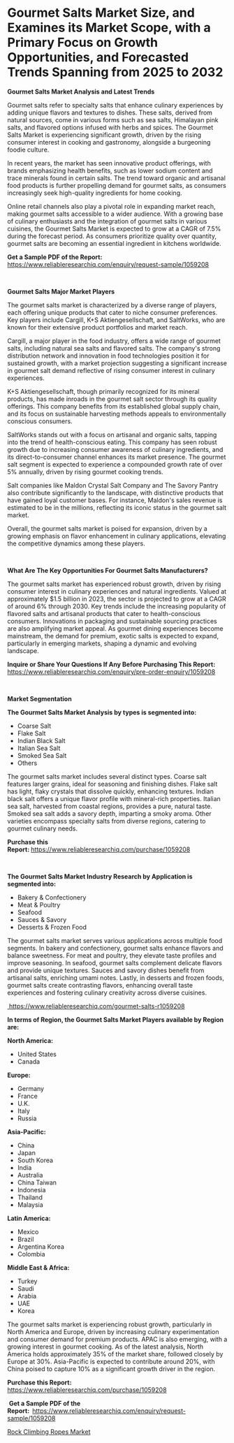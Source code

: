 <p><h1>Gourmet Salts Market Size, and Examines its Market Scope, with a Primary Focus on Growth Opportunities, and Forecasted Trends Spanning from 2025 to 2032</h1></p><p><strong>Gourmet Salts Market Analysis and Latest Trends</strong></p>
<p><p>Gourmet salts refer to specialty salts that enhance culinary experiences by adding unique flavors and textures to dishes. These salts, derived from natural sources, come in various forms such as sea salts, Himalayan pink salts, and flavored options infused with herbs and spices. The Gourmet Salts Market is experiencing significant growth, driven by the rising consumer interest in cooking and gastronomy, alongside a burgeoning foodie culture.</p><p>In recent years, the market has seen innovative product offerings, with brands emphasizing health benefits, such as lower sodium content and trace minerals found in certain salts. The trend toward organic and artisanal food products is further propelling demand for gourmet salts, as consumers increasingly seek high-quality ingredients for home cooking. </p><p>Online retail channels also play a pivotal role in expanding market reach, making gourmet salts accessible to a wider audience. With a growing base of culinary enthusiasts and the integration of gourmet salts in various cuisines, the Gourmet Salts Market is expected to grow at a CAGR of 7.5% during the forecast period. As consumers prioritize quality over quantity, gourmet salts are becoming an essential ingredient in kitchens worldwide.</p></p>
<p><strong>Get a Sample PDF of the Report:&nbsp;</strong> <a href="https://www.reliableresearchiq.com/enquiry/request-sample/1059208?utm_campaign=2325&utm_medium=2&utm_source=Github&utm_content=ia&utm_term=04042025&utm_id=gourmet-salts">https://www.reliableresearchiq.com/enquiry/request-sample/1059208</a></p>
<p>&nbsp;</p>
<p><strong>Gourmet Salts Major Market Players</strong></p>
<p><p>The gourmet salts market is characterized by a diverse range of players, each offering unique products that cater to niche consumer preferences. Key players include Cargill, K+S Aktiengesellschaft, and SaltWorks, who are known for their extensive product portfolios and market reach.</p><p>Cargill, a major player in the food industry, offers a wide range of gourmet salts, including natural sea salts and flavored salts. The company's strong distribution network and innovation in food technologies position it for sustained growth, with a market projection suggesting a significant increase in gourmet salt demand reflective of rising consumer interest in culinary experiences.</p><p>K+S Aktiengesellschaft, though primarily recognized for its mineral products, has made inroads in the gourmet salt sector through its quality offerings. This company benefits from its established global supply chain, and its focus on sustainable harvesting methods appeals to environmentally conscious consumers.</p><p>SaltWorks stands out with a focus on artisanal and organic salts, tapping into the trend of health-conscious eating. This company has seen robust growth due to increasing consumer awareness of culinary ingredients, and its direct-to-consumer channel enhances its market presence. The gourmet salt segment is expected to experience a compounded growth rate of over 5% annually, driven by rising gourmet cooking trends.</p><p>Salt companies like Maldon Crystal Salt Company and The Savory Pantry also contribute significantly to the landscape, with distinctive products that have gained loyal customer bases. For instance, Maldon's sales revenue is estimated to be in the millions, reflecting its iconic status in the gourmet salt market.</p><p>Overall, the gourmet salts market is poised for expansion, driven by a growing emphasis on flavor enhancement in culinary applications, elevating the competitive dynamics among these players.</p></p>
<p>&nbsp;</p>
<p><strong>What Are The Key Opportunities For Gourmet Salts Manufacturers?</strong></p>
<p><p>The gourmet salts market has experienced robust growth, driven by rising consumer interest in culinary experiences and natural ingredients. Valued at approximately $1.5 billion in 2023, the sector is projected to grow at a CAGR of around 6% through 2030. Key trends include the increasing popularity of flavored salts and artisanal products that cater to health-conscious consumers. Innovations in packaging and sustainable sourcing practices are also amplifying market appeal. As gourmet dining experiences become mainstream, the demand for premium, exotic salts is expected to expand, particularly in emerging markets, shaping a dynamic and evolving landscape.</p></p>
<p><strong>Inquire or Share Your Questions If Any Before Purchasing This Report:</strong> <a href="https://www.reliableresearchiq.com/enquiry/pre-order-enquiry/1059208?utm_campaign=2325&utm_medium=2&utm_source=Github&utm_content=ia&utm_term=04042025&utm_id=gourmet-salts">https://www.reliableresearchiq.com/enquiry/pre-order-enquiry/1059208</a></p>
<p>&nbsp;</p>
<p><strong>Market Segmentation</strong></p>
<p><strong>The Gourmet Salts Market Analysis by types is segmented into:</strong></p>
<p><ul><li>Coarse Salt</li><li>Flake Salt</li><li>Indian Black Salt</li><li>Italian Sea Salt</li><li>Smoked Sea Salt</li><li>Others</li></ul></p>
<p><p>The gourmet salts market includes several distinct types. Coarse salt features larger grains, ideal for seasoning and finishing dishes. Flake salt has light, flaky crystals that dissolve quickly, enhancing textures. Indian black salt offers a unique flavor profile with mineral-rich properties. Italian sea salt, harvested from coastal regions, provides a pure, natural taste. Smoked sea salt adds a savory depth, imparting a smoky aroma. Other varieties encompass specialty salts from diverse regions, catering to gourmet culinary needs.</p></p>
<p><strong>Purchase this Report:&nbsp;</strong><a href="https://www.reliableresearchiq.com/purchase/1059208?utm_campaign=2325&utm_medium=2&utm_source=Github&utm_content=ia&utm_term=04042025&utm_id=gourmet-salts">https://www.reliableresearchiq.com/purchase/1059208</a></p>
<p>&nbsp;</p>
<p><strong>The Gourmet Salts Market Industry Research by Application is segmented into:</strong></p>
<p><ul><li>Bakery & Confectionery</li><li>Meat & Poultry</li><li>Seafood</li><li>Sauces & Savory</li><li>Desserts & Frozen Food</li></ul></p>
<p><p>The gourmet salts market serves various applications across multiple food segments. In bakery and confectionery, gourmet salts enhance flavors and balance sweetness. For meat and poultry, they elevate taste profiles and improve seasoning. In seafood, gourmet salts complement delicate flavors and provide unique textures. Sauces and savory dishes benefit from artisanal salts, enriching umami notes. Lastly, in desserts and frozen foods, gourmet salts create contrasting flavors, enhancing overall taste experiences and fostering culinary creativity across diverse cuisines.</p></p>
<p><a href="https://www.reliableresearchiq.com/gourmet-salts-r1059208?utm_campaign=2325&utm_medium=2&utm_source=Github&utm_content=ia&utm_term=04042025&utm_id=gourmet-salts">&nbsp;https://www.reliableresearchiq.com/gourmet-salts-r1059208</a></p>
<p><strong>In terms of Region, the Gourmet Salts Market Players available by Region are:</strong></p>
<p>
    <p> <strong> North America: </strong>
        <ul>
            <li>United States</li>
            <li>Canada</li>
        </ul>
        </p> 
    <p> <strong> Europe: </strong>
        <ul>
            <li>Germany</li>
            <li>France</li>
            <li>U.K.</li>
            <li>Italy</li>
            <li>Russia</li>
        </ul>
        </p> 
    <p> <strong> Asia-Pacific: </strong>
        <ul>
            <li>China</li>
            <li>Japan</li>
            <li>South Korea</li>
            <li>India</li>
            <li>Australia</li>
            <li>China Taiwan</li>
            <li>Indonesia</li>
            <li>Thailand</li>
            <li>Malaysia</li>
        </ul>
        </p> 
    <p> <strong> Latin America: </strong>
        <ul>
            <li>Mexico</li>
            <li>Brazil</li>
            <li>Argentina Korea</li>
            <li>Colombia</li>
        </ul>
        </p> 
    <p> <strong> Middle East & Africa: </strong>
        <ul>
            <li>Turkey</li>
            <li>Saudi</li>
            <li>Arabia</li>
            <li>UAE</li>
            <li>Korea</li>
        </ul>
    </p>
    </p>
<p><p>The gourmet salts market is experiencing robust growth, particularly in North America and Europe, driven by increasing culinary experimentation and consumer demand for premium products. APAC is also emerging, with a growing interest in gourmet cooking. As of the latest analysis, North America holds approximately 35% of the market share, followed closely by Europe at 30%. Asia-Pacific is expected to contribute around 20%, with China poised to capture 10% as a significant growth driver in the region.</p></p>
<p><strong>Purchase this Report: </strong><a href="https://www.reliableresearchiq.com/purchase/1059208?utm_campaign=2325&utm_medium=2&utm_source=Github&utm_content=ia&utm_term=04042025&utm_id=gourmet-salts">https://www.reliableresearchiq.com/purchase/1059208</a></p>
<p>&nbsp;<strong>Get a Sample PDF of the Report:&nbsp;&nbsp;</strong><a href="https://www.reliableresearchiq.com/enquiry/request-sample/1059208?utm_campaign=2325&utm_medium=2&utm_source=Github&utm_content=ia&utm_term=04042025&utm_id=gourmet-salts">https://www.reliableresearchiq.com/enquiry/request-sample/1059208</a></p>
<p><strong></strong></p>
<p><p><a href="https://github.com/NarcisoFerry/Market-Research-Report-List-2/blob/main/rock-climbing-ropes-market.md?utm_campaign=2325&utm_medium=2&utm_source=Github&utm_content=ia&utm_term=04042025&utm_id=gourmet-salts">Rock Climbing Ropes Market</a></p></p>